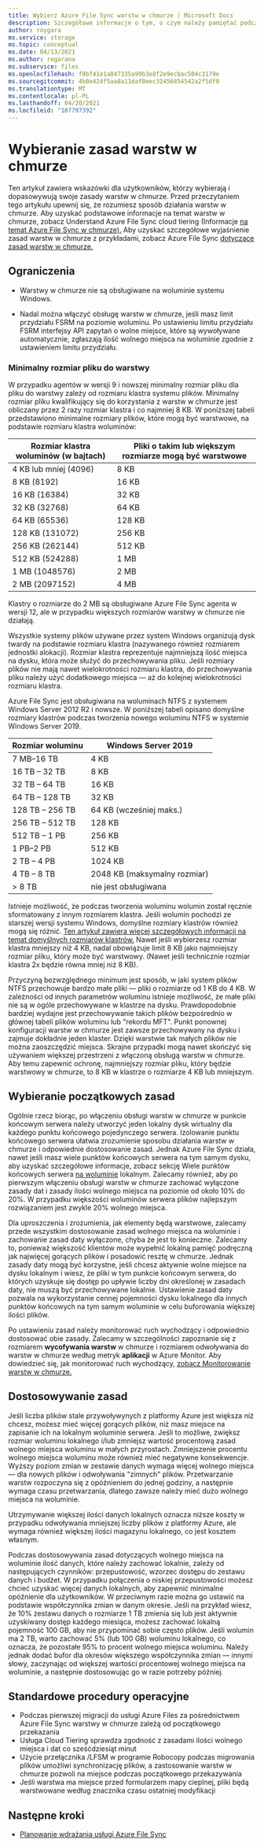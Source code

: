 ```yaml
---
title: Wybierz Azure File Sync warstw w chmurze | Microsoft Docs
description: Szczegółowe informacje o tym, o czym należy pamiętać podczas wybierania Azure File Sync warstw w chmurze.
author: roygara
ms.service: storage
ms.topic: conceptual
ms.date: 04/13/2021
ms.author: rogarana
ms.subservice: files
ms.openlocfilehash: f0bf41e1a847335a99b3e8f2e9ecbac504c3179e
ms.sourcegitcommit: 4b0e424f5aa8a11daf0eec32456854542a2f5df0
ms.translationtype: MT
ms.contentlocale: pl-PL
ms.lasthandoff: 04/20/2021
ms.locfileid: "107797392"
---
```

# <a name="choose-cloud-tiering-policies"></a>Wybieranie zasad warstw w chmurze

Ten artykuł zawiera wskazówki dla użytkowników, którzy wybierają i dopasowywują swoje zasady warstw w chmurze. Przed przeczytaniem tego artykułu upewnij się, że rozumiesz sposób działania warstw w chmurze. Aby uzyskać podstawowe informacje na temat warstw w chmurze, zobacz Understand Azure File Sync cloud tiering (Informacje [na temat Azure File Sync w chmurze).](file-sync-cloud-tiering-overview.md) Aby uzyskać szczegółowe wyjaśnienie zasad warstw w chmurze z przykładami, zobacz Azure File Sync [dotyczące zasad warstw w chmurze.](file-sync-cloud-tiering-policy.md)

## <a name="limitations"></a>Ograniczenia
- Warstwy w chmurze nie są obsługiwane na woluminie systemu Windows.

- Nadal można włączyć obsługę warstw w chmurze, jeśli masz limit przydziału FSRM na poziomie woluminu. Po ustawieniu limitu przydziału FSRM interfejsy API zapytań o wolne miejsce, które są wywoływane automatycznie, zgłaszają ilość wolnego miejsca na woluminie zgodnie z ustawieniem limitu przydziału. 

### <a name="minimum-file-size-for-a-file-to-tier"></a>Minimalny rozmiar pliku do warstwy

W przypadku agentów w wersji 9 i nowszej minimalny rozmiar pliku dla pliku do warstwy zależy od rozmiaru klastra systemu plików. Minimalny rozmiar pliku kwalifikujący się do korzystania z warstw w chmurze jest obliczany przez 2 razy rozmiar klastra i co najmniej 8 KB. W poniższej tabeli przedstawiono minimalne rozmiary plików, które mogą być warstwowe, na podstawie rozmiaru klastra woluminów:

|Rozmiar klastra woluminów (w bajtach) |Pliki o takim lub większym rozmiarze mogą być warstwowe  |
|----------------------------|---------|
|4 KB lub mniej (4096)      | 8 KB    |
|8 KB (8192)                 | 16 KB   |
|16 KB (16384)               | 32 KB   |
|32 KB (32768)               | 64 KB   |
|64 KB (65536)    | 128 KB  |
|128 KB (131072) | 256 KB |
|256 KB (262144) | 512 KB |
|512 KB (524288) | 1 MB |
|1 MB (1048576) | 2 MB |
|2 MB (2097152) | 4 MB |

Klastry o rozmiarze do 2 MB są obsługiwane Azure File Sync agenta w wersji 12, ale w przypadku większych rozmiarów warstwy w chmurze nie działają.

Wszystkie systemy plików używane przez system Windows organizują dysk twardy na podstawie rozmiaru klastra (nazywanego również rozmiarem jednostki alokacji). Rozmiar klastra reprezentuje najmniejszą ilość miejsca na dysku, która może służyć do przechowywania pliku. Jeśli rozmiary plików nie mają nawet wielokrotności rozmiaru klastra, do przechowywania pliku należy użyć dodatkowego miejsca — aż do kolejnej wielokrotności rozmiaru klastra.

Azure File Sync jest obsługiwana na woluminach NTFS z systemem Windows Server 2012 R2 i nowsze. W poniższej tabeli opisano domyślne rozmiary klastrów podczas tworzenia nowego woluminu NTFS w systemie Windows Server 2019.

|Rozmiar woluminu    |Windows Server 2019             |
|---------------|--------------------------------|
|7 MB–16 TB   | 4 KB                |
|16 TB – 32 TB   | 8 KB                |
|32 TB – 64 TB   | 16 KB               |
|64 TB – 128 TB  | 32 KB               |
|128 TB – 256 TB | 64 KB (wcześniej maks.) |
|256 TB – 512 TB| 128 KB              |
|512 TB – 1 PB  | 256 KB              |
|1 PB–2 PB    | 512 KB              |
|2 TB – 4 PB    | 1024 KB             |
|4 TB – 8 TB    | 2048 KB (maksymalny rozmiar)  |
|> 8 TB         | nie jest obsługiwana       |

Istnieje możliwość, że podczas tworzenia woluminu wolumin został ręcznie sformatowany z innym rozmiarem klastra. Jeśli wolumin pochodzi ze starszej wersji systemu Windows, domyślne rozmiary klastrów również mogą się różnić. [Ten artykuł zawiera więcej szczegółowych informacji na temat domyślnych rozmiarów klastrów.](https://support.microsoft.com/help/140365/default-cluster-size-for-ntfs-fat-and-exfat) Nawet jeśli wybierzesz rozmiar klastra mniejszy niż 4 KB, nadal obowiązuje limit 8 KB jako najmniejszy rozmiar pliku, który może być warstwowy. (Nawet jeśli technicznie rozmiar klastra 2x będzie równa mniej niż 8 KB).

Przyczyną bezwzględnego minimum jest sposób, w jaki system plików NTFS przechowuje bardzo małe pliki — pliki o rozmiarze od 1 KB do 4 KB. W zależności od innych parametrów woluminu istnieje możliwość, że małe pliki nie są w ogóle przechowywane w klastrze na dysku. Prawdopodobnie bardziej wydajne jest przechowywanie takich plików bezpośrednio w głównej tabeli plików woluminu lub "rekordu MFT". Punkt ponownej konfiguracji warstw w chmurze jest zawsze przechowywany na dysku i zajmuje dokładnie jeden klaster. Dzięki warstwie tak małych plików nie można zaoszczędzić miejsca. Skrajne przypadki mogą nawet skończyć się używaniem większej przestrzeni z włączoną obsługą warstw w chmurze. Aby temu zapewnić ochronę, najmniejszy rozmiar pliku, który będzie warstwowy w chmurze, to 8 KB w klastrze o rozmiarze 4 KB lub mniejszym. 

## <a name="selecting-your-initial-policies"></a>Wybieranie początkowych zasad

Ogólnie rzecz biorąc, po włączeniu obsługi warstw w chmurze w punkcie końcowym serwera należy utworzyć jeden lokalny dysk wirtualny dla każdego punktu końcowego pojedynczego serwera. Izolowanie punktu końcowego serwera ułatwia zrozumienie sposobu działania warstw w chmurze i odpowiednie dostosowanie zasad. Jednak Azure File Sync działa, nawet jeśli masz wiele punktów końcowych serwera na tym samym dysku, aby uzyskać szczegółowe informacje, zobacz sekcję Wiele punktów końcowych serwera [na woluminie](file-sync-cloud-tiering-policy.md#multiple-server-endpoints-on-a-local-volume) lokalnym. Zalecamy również, aby po pierwszym włączeniu obsługi warstw w chmurze zachować wyłączone zasady dat i zasady ilości wolnego miejsca na poziomie od około 10% do 20%. W przypadku większości woluminów serwera plików najlepszym rozwiązaniem jest zwykle 20% wolnego miejsca.

Dla uproszczenia i zrozumienia, jak elementy będą warstwowe, zalecamy przede wszystkim dostosowanie zasad wolnego miejsca na woluminie i zachowanie zasad daty wyłączone, chyba że jest to konieczne. Zalecamy to, ponieważ większość klientów może wypełnić lokalną pamięć podręczną jak najwięcej gorących plików i posadowić resztę w chmurze. Jednak zasady daty mogą być korzystne, jeśli chcesz aktywnie wolne miejsce na dysku lokalnym i wiesz, że pliki w tym punkcie końcowym serwera, do których uzyskuje się dostęp po upływie liczby dni określonej w zasadach daty, nie muszą być przechowywane lokalnie. Ustawienie zasad daty pozwala na wykorzystanie cennej pojemności dysku lokalnego dla innych punktów końcowych na tym samym woluminie w celu buforowania większej ilości plików.

Po ustawieniu zasad należy monitorować ruch wychodzący i odpowiednio dostosować obie zasady. Zalecamy w szczególności zapoznanie się z rozmiarem **wycofywania warstw** w chmurze i rozmiarem odwoływania do warstw w chmurze według metryk **aplikacji** w Azure Monitor. Aby dowiedzieć się, jak monitorować ruch wychodzący, [zobacz Monitorowanie warstw w chmurze.](file-sync-monitor-cloud-tiering.md)

## <a name="adjusting-your-policies"></a>Dostosowywanie zasad

Jeśli liczba plików stale przywoływynych z platformy Azure jest większa niż chcesz, możesz mieć więcej gorących plików, niż masz miejsce na zapisanie ich na lokalnym woluminie serwera. Jeśli to możliwe, zwiększ rozmiar woluminu lokalnego i/lub zmniejsz wartość procentową zasad wolnego miejsca woluminu w małych przyrostach. Zmniejszenie procentu wolnego miejsca woluminu może również mieć negatywne konsekwencje. Wyższy poziom zmian w zestawie danych wymaga więcej wolnego miejsca — dla nowych plików i odwoływania "zimnych" plików. Przetwarzanie warstw rozpoczyna się z opóźnieniem do jednej godziny, a następnie wymaga czasu przetwarzania, dlatego zawsze należy mieć dużo wolnego miejsca na woluminie.

Utrzymywanie większej ilości danych lokalnych oznacza niższe koszty w przypadku odwoływania mniejszej liczby plików z platformy Azure, ale wymaga również większej ilości magazynu lokalnego, co jest kosztem własnym. 

Podczas dostosowywania zasad dotyczących wolnego miejsca na woluminie ilość danych, które należy zachować lokalnie, zależy od następujących czynników: przepustowość, wzorzec dostępu do zestawu danych i budżet. W przypadku połączenia o niskiej przepustowości możesz chcieć uzyskać więcej danych lokalnych, aby zapewnić minimalne opóźnienie dla użytkowników. W przeciwnym razie można go ustawić na podstawie współczynnika zmian w danym okresie. Jeśli na przykład wiesz, że 10% zestawu danych o rozmiarze 1 TB zmienia się lub jest aktywnie uzyskiwany dostęp każdego miesiąca, możesz zachować lokalną pojemność 100 GB, aby nie przypominać sobie często plików. Jeśli wolumin ma 2 TB, warto zachować 5% (lub 100 GB) woluminu lokalnego, co oznacza, że pozostałe 95% to procent wolnego miejsca woluminu. Należy jednak dodać bufor dla okresów większego współczynnika zmian — innymi słowy, zaczynając od większej wartości procentowej wolnego miejsca na woluminie, a następnie dostosowując go w razie potrzeby później.

## <a name="standard-operating-procedures"></a>Standardowe procedury operacyjne

- Podczas pierwszej migracji do usługi Azure Files za pośrednictwem Azure File Sync warstwy w chmurze zależą od początkowego przekazania
- Usługa Cloud Tiering sprawdza zgodność z zasadami ilości wolnego miejsca i dat co sześćdziesiąt minut
- Użycie przełącznika /LFSM w programie Robocopy podczas migrowania plików umożliwi synchronizację plików, a zastosowanie warstw w chmurze pozwoli na miejsce podczas początkowego przekazywania 
- Jeśli warstwa ma miejsce przed formularzem mapy cieplnej, pliki będą warstwowane według znacznika czasu ostatniej modyfikacji

## <a name="next-steps"></a>Następne kroki

* [Planowanie wdrażania usługi Azure File Sync](file-sync-planning.md)
